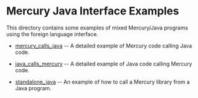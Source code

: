 Mercury Java Interface Examples
===============================

This directory contains some examples of mixed Mercury/Java programs using
the foreign language interface.

* [mercury_calls_java](mercury_calls_java) -- A detailed example of Mercury
  code calling Java code.

* [java_calls_mercury](java_calls_mercury) -- A detailed example of Java code
  calling Mercury code.

* [standalone_java](standalone_java) -- An example of how to call a Mercury
  library from a Java program.

